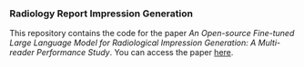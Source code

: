 ### Radiology Report Impression Generation

This repository contains the code for the paper *An Open-source Fine-tuned Large Language Model for Radiological Impression Generation: A Multi-reader Performance Study*. You can access the paper [here](https://bmcmedimaging.biomedcentral.com/articles/10.1186/s12880-024-01435-w).
